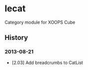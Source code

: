 lecat
=====

Category module for XOOPS Cube


History
-------
### 2013-08-21
- [2.03] Add breadcrumbs to CatList


